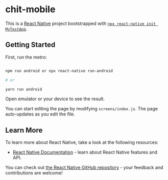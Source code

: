 # chit-mobile
This is a [React Native](https://reactnative.dev/) project bootstrapped with [`npx react-native init MyTestApp`](https://github.com/expo/create-react-native-app).



## Getting Started



First, run the metro:



```bash

npm run android or npx react-native run-android

# or

yarn run android

```



Open emulator or your device to see the result.



You can start editing the page by modifying `screens/index.js`. The page auto-updates as you edit the file.







## Learn More



To learn more about React Native, take a look at the following resources:



- [React Native Documentation](https://reactnative.dev/) - learn about React Native features and API.





You can check out [the React Native GitHub repository](https://github.com/facebook/react-native) - your feedback and contributions are welcome!
